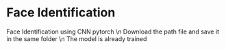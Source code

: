 # Face Identification
Face Identification using CNN pytorch \n
Download the path file and save it in the same folder \n
The model is already trained
